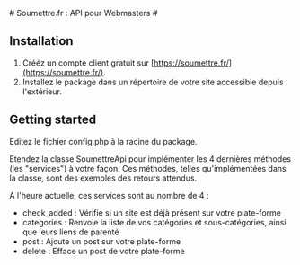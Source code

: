 # Soumettre.fr : API pour Webmasters #

## Installation ##
1. Crééz un compte client gratuit sur [https://soumettre.fr/](https://soumettre.fr/).
1. Installez le package dans un répertoire de votre site accessible depuis l'extérieur.

## Getting started ##
Editez le fichier config.php à la racine du package.

Etendez la classe SoumettreApi pour implémenter les 4 dernières méthodes (les "services") à votre façon.
Ces méthodes, telles qu'implémentées dans la classe, sont des exemples des retours attendus.
 
A l'heure actuelle, ces services sont au nombre de 4 : 

+ check_added : Vérifie si un site est déjà présent sur votre plate-forme
+ categories : Renvoie la liste de vos catégories et sous-catégories, ainsi que leurs liens de parenté
+ post : Ajoute un post sur votre plate-forme
+ delete : Efface un post de votre plate-forme

